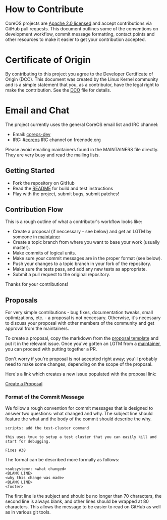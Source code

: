 # How to Contribute

CoreOS projects are [Apache 2.0 licensed](LICENSE) and accept contributions via
GitHub pull requests.  This document outlines some of the conventions on
development workflow, commit message formatting, contact points and other
resources to make it easier to get your contribution accepted.

# Certificate of Origin

By contributing to this project you agree to the Developer Certificate of
Origin (DCO). This document was created by the Linux Kernel community and is a
simple statement that you, as a contributor, have the legal right to make the
contribution. See the [DCO](DCO) file for details.

# Email and Chat

The project currently uses the general CoreOS email list and IRC channel:
- Email: [coreos-dev](https://groups.google.com/forum/#!forum/coreos-dev)
- IRC: #[coreos](irc://irc.freenode.org:6667/#coreos) IRC channel on freenode.org

Please avoid emailing maintainers found in the MAINTAINERS file directly. They
are very busy and read the mailing lists.

## Getting Started

- Fork the repository on GitHub
- Read the [README](README.md) for build and test instructions
- Play with the project, submit bugs, submit patches!

## Contribution Flow

This is a rough outline of what a contributor's workflow looks like:

- Create a proposal (if neccessary - see below) and get an LGTM by someone in [maintainer](MAINTAINERS)
- Create a topic branch from where you want to base your work (usually master).
- Make commits of logical units.
- Make sure your commit messages are in the proper format (see below).
- Push your changes to a topic branch in your fork of the repository.
- Make sure the tests pass, and add any new tests as appropriate.
- Submit a pull request to the original repository.

Thanks for your contributions!

## Proposals

For very simple contributions - bug fixes, documentation tweaks, small optimizations, etc. - a proposal is not neccesary. Otherwise, it's necessary to discuss your proposal with other members of the community and get approval from the maintainers. 

To create a proposal, copy the markdown from the [proposal template](PROPOSAL_TEMPLATE.md) and put it in the relevant issue. Once you've gotten an LGTM from a [maintainer](MAINTAINERS), you can proceed with putting together a PR.

Don't worry if you're proposal is not accepted right away; you'll probably need to make some changes, depending on the scope of the proposal.

Here's a link which creates a new issue populated with the proposal link:

[Create a Proposal](https://github.com/coreos/dex/issues/new?body=Proposal%0A%3D%3D%3D%0A%0A%28Feel%20free%20to%20change%20headings%20here%2C%20remove%20sections%20that%20are%20not%20relevant%2C%20or%20add%20other%20sections%29%0A%0A%23%23%20Background%0A%0ADescribe%20what%20problem%20is%20being%20solved%20here%2C%20and%20%28briefly%29%20how%20this%20proposal%20solves%20it.%0A%0A%23%23%20Data%20Model%0A%0ADescribe%20the%20logical%20data%20model%20that%20your%20proposal%20adds.%0A%0A%23%23%20Data%20Storage%0A%0ADescribe%20how%20the%20data%20will%20be%20persisted.%0A%0A%23%23%20API%0A%0ADescribe%20the%20methods%20that%20the%20API%20will%20expose.%20If%20there%20are%20any%20breaking%20changes%20be%20sure%20to%20call%20them%20out%20here.%0A%0A%23%23%20UI/UX%0A%0AIs%20there%20a%20front-end%20component%20to%20this%20work%3F%0A%0A%23%23%20Implementation%0A%0AHere%20is%20where%20you%20can%20go%20into%20detail%20about%20implementation%20details%20like%20data%20structures%2C%20algorithms%2C%20etc.%0A%0A%23%23%20Security%0A%0AWhat%20are%20the%20security%20implications%20of%20this%20proposal%3F%20How%20are%20API%20requests%20authenticated%3F%20Who%20can%20make%20API%20calls%3F%0A%0A%23%23%20OIDC/OAUTH2%0A%0ADoes%20this%20feature%20relate%20to%20any%20spec%3F%20%0A%0A%23%23%20Risks/Alternatives%20Considered%0A%0AWhat%20are%20the%20downsides%20to%20this%20implementation%3F%20What%20other%20alternatives%20were%20considered%3F%0A%0A%23%23%20References%0A%0AIf%20there%27s%20any%20references%20or%20prior%20art%2C%20put%20that%20here.)

### Format of the Commit Message

We follow a rough convention for commit messages that is designed to answer two
questions: what changed and why. The subject line should feature the what and
the body of the commit should describe the why.

```
scripts: add the test-cluster command

this uses tmux to setup a test cluster that you can easily kill and
start for debugging.

Fixes #38
```

The format can be described more formally as follows:

```
<subsystem>: <what changed>
<BLANK LINE>
<why this change was made>
<BLANK LINE>
<footer>
```

The first line is the subject and should be no longer than 70 characters, the
second line is always blank, and other lines should be wrapped at 80 characters.
This allows the message to be easier to read on GitHub as well as in various
git tools.
